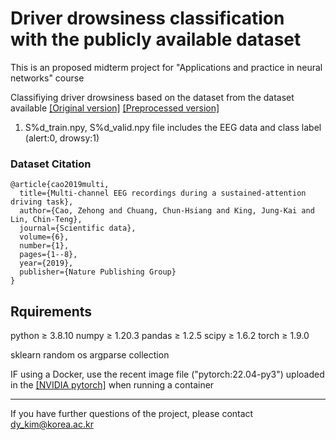 # Driver drowsiness classification with the publicly available dataset

This is an proposed midterm project for "Applications and practice in neural networks" course

Classifiying driver drowsiness based on the dataset from the dataset available 
[\[Original version\]](https://figshare.com/articles/dataset/Multi-channel_EEG_recordings_during_a_sustained-attention_driving_task/6427334/5)
[\[Preprocessed version\]](https://figshare.com/articles/dataset/Multi-channel_EEG_recordings_during_a_sustained-attention_driving_task_preprocessed_dataset_/7666055/3)

1. S%d_train.npy, S%d_valid.npy file includes the EEG data and class label (alert:0, drowsy:1)

### Dataset Citation

```
@article{cao2019multi,
  title={Multi-channel EEG recordings during a sustained-attention driving task},
  author={Cao, Zehong and Chuang, Chun-Hsiang and King, Jung-Kai and Lin, Chin-Teng},
  journal={Scientific data},
  volume={6},
  number={1},
  pages={1--8},
  year={2019},
  publisher={Nature Publishing Group}
}
```


## Rquirements

python ≥ 3.8.10   numpy ≥ 1.20.3  pandas ≥ 1.2.5  scipy ≥ 1.6.2   torch ≥ 1.9.0

sklearn   random  os  argparse  collection

IF using a Docker, use the recent image file ("pytorch:22.04-py3") uploaded in the [\[NVIDIA pytorch\]](https://catalog.ngc.nvidia.com/orgs/nvidia/containers/pytorch) when running a container

-------------

If you have further questions of the project, please contact dy_kim@korea.ac.kr
